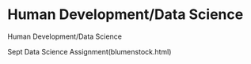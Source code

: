# Human Development/Data Science

Human Development/Data Science 

Sept Data Science Assignment(blumenstock.html) 

